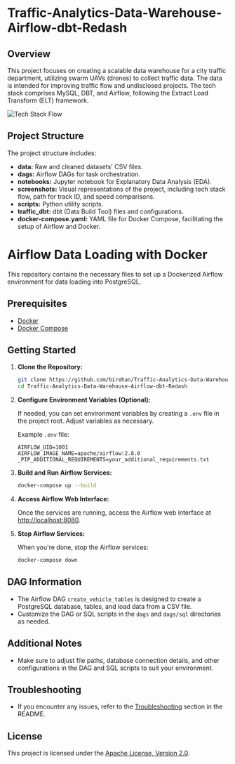 # Traffic-Analytics-Data-Warehouse-Airflow-dbt-Redash

## Overview

This project focuses on creating a scalable data warehouse for a city traffic department, utilizing swarm UAVs (drones) to collect traffic data. The data is intended for improving traffic flow and undisclosed projects. The tech stack comprises MySQL, DBT, and Airflow, following the Extract Load Transform (ELT) framework.

![Tech Stack Flow](https://miro.medium.com/v2/resize:fit:1400/format:webp/1*e33d2qsI15lKO5a--O8Ocg.png?raw=true)

## Project Structure

The project structure includes:

- **data:** Raw and cleaned datasets' CSV files.
- **dags:** Airflow DAGs for task orchestration.
- **notebooks:** Jupyter notebook for Explanatory Data Analysis (EDA).
- **screenshots:** Visual representations of the project, including tech stack flow, path for track ID, and speed comparisons.
- **scripts:** Python utility scripts.
- **traffic_dbt:** dbt (Data Build Tool) files and configurations.
- **docker-compose.yaml:** YAML file for Docker Compose, facilitating the setup of Airflow and Docker.

# Airflow Data Loading with Docker

This repository contains the necessary files to set up a Dockerized Airflow environment for data loading into PostgreSQL.

## Prerequisites

- [Docker](https://docs.docker.com/get-docker/)
- [Docker Compose](https://docs.docker.com/compose/install/)

## Getting Started

1. **Clone the Repository:**

   ```bash
   git clone https://github.com/birehan/Traffic-Analytics-Data-Warehouse-Airflow-dbt-Redash
   cd Traffic-Analytics-Data-Warehouse-Airflow-dbt-Redash
   ```

2. **Configure Environment Variables (Optional):**

   If needed, you can set environment variables by creating a `.env` file in the project root. Adjust variables as necessary.

   Example `.env` file:

   ```env
   AIRFLOW_UID=1001
   AIRFLOW_IMAGE_NAME=apache/airflow:2.8.0
   _PIP_ADDITIONAL_REQUIREMENTS=your_additional_requirements.txt
   ```

3. **Build and Run Airflow Services:**

   ```bash
   docker-compose up --build
   ```

4. **Access Airflow Web Interface:**

   Once the services are running, access the Airflow web interface at [http://localhost:8080](http://localhost:8080).

5. **Stop Airflow Services:**

   When you're done, stop the Airflow services:

   ```bash
   docker-compose down
   ```

## DAG Information

- The Airflow DAG `create_vehicle_tables` is designed to create a PostgreSQL database, tables, and load data from a CSV file.
- Customize the DAG or SQL scripts in the `dags` and `dags/sql` directories as needed.

## Additional Notes

- Make sure to adjust file paths, database connection details, and other configurations in the DAG and SQL scripts to suit your environment.

## Troubleshooting

- If you encounter any issues, refer to the [Troubleshooting](#troubleshooting) section in the README.

## License

This project is licensed under the [Apache License, Version 2.0](LICENSE).
